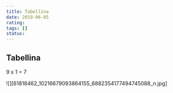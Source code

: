 ```yaml
---
title: Tabellina
date: 2019-06-05
rating: 
tags: []
status:
---
```

## Tabellina

9 x 1 = 7

![][61818462_10216679093864155_6882354177494745088_n.jpg]
